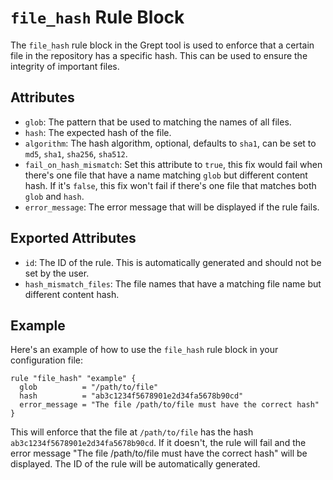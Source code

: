 # `file_hash` Rule Block

The `file_hash` rule block in the Grept tool is used to enforce that a certain file in the repository has a specific hash. This can be used to ensure the integrity of important files.

## Attributes

- `glob`: The pattern that be used to matching the names of all files.
- `hash`: The expected hash of the file.
- `algorithm`: The hash algorithm, optional, defaults to `sha1`, can be set to `md5`, `sha1`, `sha256`, `sha512`.
- `fail_on_hash_mismatch`: Set this attribute to `true`, this fix would fail when there's one file that have a name matching `glob` but different content hash. If it's `false`, this fix won't fail if there's one file that matches both `glob` and `hash`.
- `error_message`: The error message that will be displayed if the rule fails.

## Exported Attributes

- `id`: The ID of the rule. This is automatically generated and should not be set by the user.
- `hash_mismatch_files`: The file names that have a matching file name but different content hash.

## Example

Here's an example of how to use the `file_hash` rule block in your configuration file:

```hcl
rule "file_hash" "example" {
  glob          = "/path/to/file"
  hash          = "ab3c1234f5678901e2d34fa5678b90cd"
  error_message = "The file /path/to/file must have the correct hash"
}
```

This will enforce that the file at `/path/to/file` has the hash `ab3c1234f5678901e2d34fa5678b90cd`. If it doesn't, the rule will fail and the error message "The file /path/to/file must have the correct hash" will be displayed. The ID of the rule will be automatically generated.
